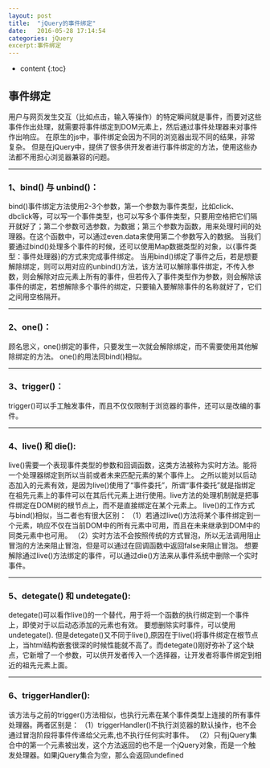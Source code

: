 ```yaml
---
layout: post
title:  "jQuery的事件绑定"
date:   2016-05-28 17:14:54
categories: jQuery
excerpt:事件绑定
---
```


* content
{:toc}

## 事件绑定

用户与网页发生交互（比如点击，输入等操作）的特定瞬间就是事件，而要对这些事件作出处理，就需要将事件绑定到DOM元素上，然后通过事件处理器来对事件作出响应。
在原生的js中，事件绑定会因为不同的浏览器出现不同的结果，非常复杂。
但是在jQuery中，提供了很多供开发者进行事件绑定的方法，使用这些办法都不用担心浏览器兼容的问题。

---

### 1、bind() 与 unbind()：
bind()事件绑定方法使用2-3个参数，第一个参数为事件类型，比如click、dbclick等，可以写一个事件类型，也可以写多个事件类型，只要用空格把它们隔开就好了；第二个参数可选参数，为数据；第三个参数为函数，用来处理时间的处理器。在这个函数中，可以通过even.data来使用第二个参数写入的数据。
当我们要通过bind()处理多个事件的时候，还可以使用Map数据类型的对象，以{事件类型：事件处理器}的方式来完成事件绑定。
当用bind()绑定了事件之后，若是想要解除绑定，则可以用对应的unbind()方法，该方法可以解除事件绑定，不传入参数，则会解除对应元素上所有的事件，但若传入了事件类型作为参数，则会解除该事件的绑定，若想解除多个事件的绑定，只要输入要解除事件的名称就好了，它们之间用空格隔开。

---

### 2、one()：
顾名思义，one()绑定的事件，只要发生一次就会解除绑定，而不需要使用其他解除绑定的方法。
one()的用法同bind()相似。

---

### 3、trigger()：
trigger()可以手工触发事件，而且不仅仅限制于浏览器的事件，还可以是改编的事件。

---

### 4、live() 和 die():
live()需要一个表现事件类型的参数和回调函数，这类方法被称为实时方法。能将一个处理器绑定到所以当前或者未来匹配元素的某个事件上。
之所以能对以后动态加入的元素有效，是因为live()使用了“事件委托”，所谓“事件委托”就是指绑定在祖先元素上的事件可以在其后代元素上进行使用。live方法的处理机制就是把事件绑定在DOM树的根节点上，而不是直接绑定在某个元素上。
live()的工作方式与bind()相似，当二者也有很大区别：
（1）若通过live()方法将某个事件绑定到一个元素，响应不仅在当前DOM中的所有元素中可用，而且在未来继承到DOM中的同类元素中也可用。
（2）实时方法不会按照传统的方式冒泡，所以无法调用阻止冒泡的方法来阻止冒泡，但是可以通过在回调函数中返回false来阻止冒泡。
想要解除通过live()方法绑定的事件，可以通过die()方法来从事件系统中删除一个实时事件。

---

### 5、detegate() 和 undetegate():
detegate()可以看作live()的一个替代，用于将一个函数的执行绑定到一个事件上，即使对于以后动态添加的元素也有效。
要想删除实时事件，可以使用undetegate().
但是detegate()又不同于live(),原因在于live()将事件绑定在根节点上，当html结构嵌套很深的时候性能就不高了。而detegate()刚好弥补了这个缺点，它新增了一个参数，可以供开发者传入一个选择器，让开发者将事件绑定到相近的祖先元素上面。


---

### 6、triggerHandler():
该方法与之前的trigger()方法相似，也执行元素在某个事件类型上连接的所有事件处理器。两者区别是：
（1）triggerHandler()不执行浏览器的默认操作，也不会通过冒泡阶段将事件传递给父元素,也不执行任何实时事件。
（2）只有jQuery集合中的第一个元素被出发，这个方法返回的也不是一个jQuery对象，而是一个触发处理器。如果jQuery集合为空，那么会返回undefined












